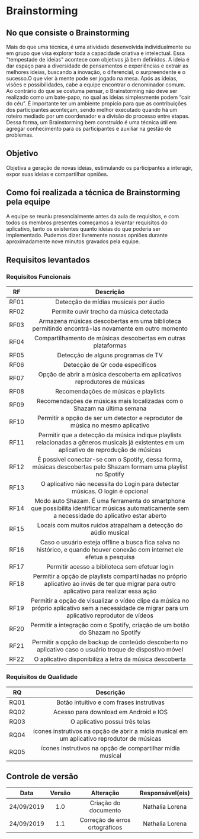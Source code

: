 # Brainstorming

## No que consiste o Brainstorming

Mais do que uma técnica, é uma atividade desenvolvida individualmente ou em grupo que visa explorar toda a capacidade criativa e intelectual. Essa "tempestade de ideias" acontece com objetivos já bem definidos.
A ideia é dar espaço para a diversidade de pensamentos e experiências e extrair as melhores ideias, buscando a inovação, o diferencial, o surpreendente e o sucesso.O que vier à mente pode ser jogado na mesa. Após as ideias, visões e possibilidades, cabe a equipe encontrar o denominador comum. Ao contrário do que se costuma pensar, o Brainstorming não deve ser realizado como um bate-papo, no qual as ideias simplesmente podem “cair do céu”. É importante ter um ambiente propício para que as contribuições dos participantes aconteçam, sendo melhor executado quando há um roteiro mediado por um coordenador e a divisão do processo entre etapas. Dessa forma, um Brainstorming bem construído é uma técnica útil em agregar conhecimento para os participantes e auxiliar na gestão de problemas.


## Objetivo

Objetiva a geração de novas ideias, estimulando os participantes a interagir, expor suas ideias e compartilhar opniões.

## Como foi realizada a técnica de Brainstorming pela equipe

A equipe se reuniu presencialmente antes da aula de requisitos, e com todos os membros presentes começamos a levantar requisitos do aplicativo, tanto os existentes quanto ideias do que poderia ser implementado. Pudemos dizer livremente nossas opniões durante aproximadamente nove minutos gravados pela equipe.


## Requisitos levantados
### Requisitos Funcionais

| RF  | Descrição |
|:---:|:---------:|
|RF01 |Detecção de mídias musicais por áudio|
|RF02 |Permite ouvir trecho da música detectada|
|RF03 |Armazena músicas descobertas em uma biblioteca permitindo encontrá-las novamente em outro momento|
|RF04 |Compartilhamento de músicas descobertas em outras plataformas|
|RF05 |Detecção de alguns programas de TV|
|RF06 |Detecção de Qr code especifícos|
|RF07 |Opção de abrir a música descoberta em aplicativos reprodutores de músicas|
|RF08 |Recomendações de músicas e playlists|
|RF09 |Recomendações de músicas mais localizadas com o Shazam na última semana|
|RF10 |Permitir a opção de ser um detector e reprodutor de música no mesmo aplicativo|
|RF11 |Permitir que a detecção da música indique playlists relacionadas a gêneros musicais já existentes em um aplicativo de reprodução de músicas|
|RF12 |É possível conectar-se com o Spotify, dessa forma, músicas descobertas pelo Shazam formam uma playlist no Spotify|
|RF13 |O aplicativo não necessita do Login para detectar músicas. O login é opcional|
|RF14 |Modo auto Shazam. É uma ferramenta do smartphone que possibilita identificar músicas automaticamente sem a necessidade do aplicativo estar aberto|
|RF15 |Locais com muitos ruídos atrapalham a detecção do aúdio musical|
|RF16 |Caso o usuário esteja offline a busca fica salva no histórico, e quando houver conexão com internet ele efetua a pesquisa|
|RF17 |Permitir acesso a biblioteca sem efetuar login|
|RF18 |Permitir a opção de playlists compartilhadas no próprio aplicativo ao invés de ter que migrar para outro aplicativo para realizar essa ação|
|RF19 |Permitir a opção de visualizar o vídeo clipe da música no próprio aplicativo sem a necessidade de migrar para um aplicativo reprodutor de vídeos|
|RF20 |Permitir a integração com o Spotify, criação de um botão do Shazam no Spotify|
|RF21 |Permitir a opção de backup de conteúdo descoberto no aplicativo caso o usuário troque de dispostivo móvel|
|RF22 |O aplicativo disponibiliza a letra da música descoberta|



### Requisitos de Qualidade

|RQ|Descrição|
|:---:|:---: |
|RQ01 |Botão intuitivo e com frases instrutivas|
|RQ02 |Acesso para download em Android e IOS|
|RQ03 |O aplicativo possui três telas|
|RQ04 |ícones instrutivos na opção  de abrir a mídia musical em um aplicativo reprodutor de músicas|
|RQ05|ícones instrutivos na opção  de compartilhar mídia musical|


## Controle de versão

|Data|Versão|Alteração|Responsável(eis)|
|:--:|:----:|:-------:|:---:|
| 24/09/2019 | 1.0 | Criação do documento | Nathalia Lorena |
| 24/09/2019 | 1.1 | Correção de erros ortográficos | Nathalia Lorena |